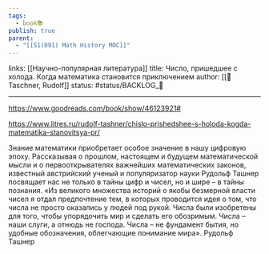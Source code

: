 ```yaml
---
tags:
  - book📚
publish: true
parent:
  - "[[51(091) Math History MOC]]"
---
```

links:  [[Научно-популярная литература]]
title: Число, пришедшее с холода. Когда математика становится приключением
author: [[👤Taschner, Rudolf]]
status: #status/BACKLOG_🌰

---

https://www.goodreads.com/book/show/46123921#

https://www.litres.ru/rudolf-tashner/chislo-prishedshee-s-holoda-kogda-matematika-stanovitsya-pr/

Знание математики приобретает особое значение в нашу цифровую эпоху. Рассказывая о прошлом, настоящем и будущем математической мысли и о первооткрывателях важнейших математических законов, известный австрийский ученый и популяризатор науки Рудольф Ташнер посвящает нас не только в тайны цифр и чисел, но и шире – в тайны познания. «Из великого множества историй о якобы безмерной власти чисел я отдал предпочтение тем, в которых проводится идея о том, что числа не просто оказались у людей под рукой. Числа были изобретены для того, чтобы упорядочить мир и сделать его обозримым. Числа – наши слуги, а отнюдь не господа. Числа – не фундамент бытия, но удобные обозначения, облегчающие понимание мира». Рудольф Ташнер
